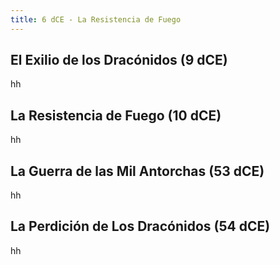 ```yaml
---
title: 6 dCE - La Resistencia de Fuego
---
```


## El Exilio de los Dracónidos (9 dCE)

hh

## La Resistencia de Fuego (10 dCE)

hh

## La Guerra de las Mil Antorchas (53 dCE)

hh

## La Perdición de Los Dracónidos (54 dCE)

hh
